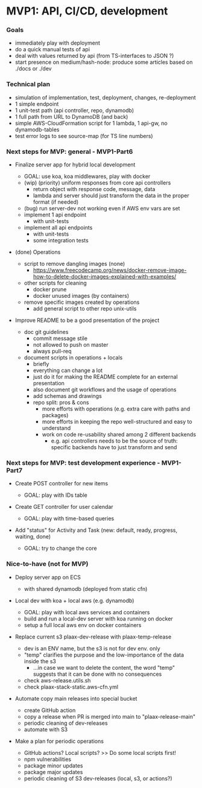 # MVP1: API, CI/CD, development

### Goals
- immediately play with deployment
- do a quick manual tests of api
- deal with values returned by api (from TS-interfaces to JSON ?)
- start presence on medium/hash-node: produce some articles based on ./docs or ./dev


### Technical plan
- simulation of implementation, test, deployment, changes, re-deployment
- 1 simple endpoint
- 1 unit-test path (api controller, repo, dynamodb)
- 1 full path from URL to DynamoDB (and back)
- simple AWS-CloudFormation script for 1 lambda, 1 api-gw, no dynamodb-tables
- test error logs to see source-map (for TS line numbers)



### Next steps for MVP: general - MVP1-Part6

- Finalize server app for hybrid local development
  - GOAL: use koa, koa middlewares, play with docker
  - (wip) (priority) uniform responses from core api controllers
    - return object with response code, message, data
    - lambda and server should just transform the data in the proper format (if needed)
  - (bug) run server-dev not working even if AWS env vars are set
  - implement 1 api endpoint
    - with unit-tests
  - implement all api endpoints
    - with unit-tests
    - some integration tests

- (done) Operations
  - script to remove dangling images (none)
    - https://www.freecodecamp.org/news/docker-remove-image-how-to-delete-docker-images-explained-with-examples/
  - other scripts for cleaning
    - docker prune
    - docker unused images (by containers)
  - remove specific images created by operations
    - add general script to other repo unix-utils

- Improve README to be a good presentation of the project
  - doc git guidelines
    - commit message stile
    - not allowed to push on master
    - always pull-req
  - document scripts in operations + locals
    - briefly
    - everything can change a lot
    - just do it for making the README complete for an external presentation
    - also document git workflows and the usage of operations
    - add schemas and drawings
    - repo split: pros & cons
      - more efforts with operations (e.g. extra care with paths and packages)
      - more efforts in keeping the repo well-structured and easy to understand
      - work on code re-usability shared among 2 different backends
        - e.g. api controllers needs to be the source of truth: specific backends have to just transform and send



### Next steps for MVP: test development experience - MVP1-Part7

- Create POST controller for new items
  - GOAL: play with IDs table

- Create GET controller for user calendar
  - GOAL: play with time-based queries

- Add "status" for Activity and Task (new: default, ready, progress, waiting, done)
  - GOAL: try to change the core



### Nice-to-have (not for MVP)

- Deploy server app on ECS
  - with shared dynamodb (deployed from static cfn)

- Local dev with koa + local aws (e.g. dynamodb)
  - GOAL: play with local aws services and containers
  - build and run a local-dev server with koa running on docker
  - setup a full local aws env on docker containers

- Replace current s3 plaax-dev-release with plaax-temp-release
  - dev is an ENV name, but the s3 is not for dev env. only
  - "temp" clarifies the purpose and the low-importance of the data inside the s3
    - ...in case we want to delete the content, the word "temp" suggests that it can be done with no consequences
  - check aws-release.utils.sh
  - check plaax-stack-static.aws-cfn.yml

- Automate copy main releases into special bucket
  - create GitHub action
  - copy a release when PR is merged into main to "plaax-release-main"
  - periodic cleaning of dev-releases
  - automate with S3
 
- Make a plan for periodic operations
  - GitHub actions? Local scripts? >> Do some local scripts first!
  - npm vulnerabilities
  - package minor updates
  - package major updates
  - periodic cleaning of S3 dev-releases (local, s3, or actions?)
